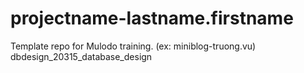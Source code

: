 projectname-lastname.firstname
==============================

Template repo for Mulodo training. (ex: miniblog-truong.vu) 
dbdesign_20315_database_design
